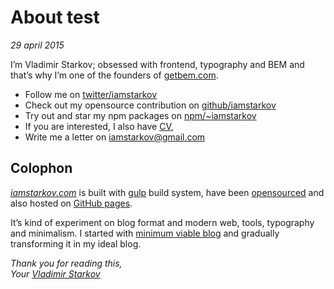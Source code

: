 # About test

_29 april 2015_

I’m Vladimir Starkov; obsessed with frontend, typography and BEM and that’s
why I’m one of the founders of [getbem.com](http://getbem.com/).

* Follow me on [twitter/iamstarkov](https://twitter.com/iamstarkov)
* Check out my opensource contribution on [github/iamstarkov](https://github.com/iamstarkov)
* Try out and star my npm packages on [npm/~iamstarkov](https://npmjs.com/~iamstarkov)
* If you are interested, I also have [CV](https://iamstarkov.com/cv/),
* Write me a letter on [iamstarkov@gmail.com](mailto:iamstarkov@gmail.com)

## Colophon

_[iamstarkov.com](https://iamstarkov.com/)_ is built with [gulp][gulp] build
system, have been [opensourced][src] and also hosted on [GitHub pages][pages].

It’s kind of experiment on blog format and modern web, tools,
typography and minimalism. I started with [minimum viable blog](https://iamstarkov.com/mvb/) and gradually
transforming it in my ideal blog.

[gulp]: http://gulpjs.com/
[src]: https://github.com/iamstarkov/iamstarkov.github.io
[pages]: https://pages.github.com/


_Thank you for reading this,  
Your [Vladimir Starkov](https://iamstarkov.com)_
